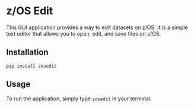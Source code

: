 # z/OS Edit

This GUI application provides a way to edit datasets on z/OS. It is a simple text editor that allows you to open, edit, and save files on z/OS.

## Installation

`pip install zosedit`

## Usage

To run the application, simply type `zosedit` in your terminal.

